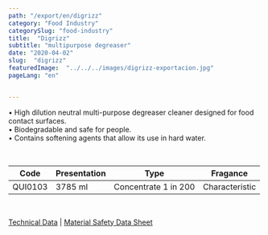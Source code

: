 ```yaml
---
path: "/export/en/digrizz"
category: "Food Industry"
categorySlug: "food-industry"
title:  "Digrizz"
subtitle: "multipurpose degreaser"
date: "2020-04-02"
slug:  "digrizz"
featuredImage:  "../../../images/digrizz-exportacion.jpg"
pageLang: "en"


---
```

• High dilution neutral multi-purpose degreaser cleaner designed for food contact surfaces. <br/>
• Biodegradable and safe for people.<br/>
• Contains softening agents that allow its use in hard water.

 <br/>
<table class="min-w-full md:min-w-0 divide-y-0 divide-gray-200">
          <thead class=" bg-white">
            <tr>
              <th scope="col" class="px-2 py-2 text-center text-xs font-medium text-white bg-primary-default  tracking-wider">
                Code
              </th>
              <th scope="col" class="px-2 py-2 text-center text-xs font-medium text-white bg-primary-lighter  tracking-wider">
                Presentation
              </th>
               <th scope="col" class="px-2 py-2 text-center text-xs font-medium text-white bg-primary-default tracking-wider">
                Type
              </th>
               <th scope="col" class="px-2 py-2 text-center text-xs font-medium text-white bg-primary-default tracking-wider">
                Fragance
              </th>
            </tr>
          </thead>
          <tbody>
            <tr class="bg-gray-300">
              <td class="px-2 py-2 whitespace-nowrap text-xs text-gray-700 text-center">
              QUI0103
              </td>
              <td class="px-2 py-2 whitespace-nowrap text-xs text-gray-700 text-center">
              3785 ml
              </td>
              <td class="px-2 py-2 whitespace-nowrap text-xs text-gray-700 text-center">
              Concentrate 1 in 200
              </td>
              <td class="px-2 py-2 whitespace-nowrap text-xs text-gray-700 text-center">
              Characteristic
              </td>
            </tr>
          </tbody>
        </table>
        <br>

 <a href="../../../files/FT-exportacion-digrizz.pdf" target="_blank" rel="noopener">Technical Data</a> |
 <a href="../../../files/MSDS-digrizz.pdf" target="_blank" rel="noopener">Material Safety Data Sheet</a>
